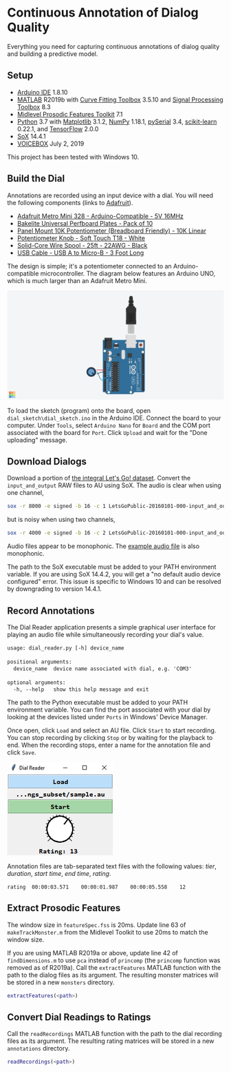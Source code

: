 # Continuous Annotation of Dialog Quality

Everything you need for capturing continuous annotations of dialog quality and building a predictive model.

## Setup

- [Arduino IDE](https://www.arduino.cc/en/Main/Software) 1.8.10
- [MATLAB](https://www.mathworks.com/products/matlab.html) R2019b with [Curve Fitting Toolbox](https://www.mathworks.com/products/curvefitting.html) 3.5.10 and [Signal Processing Toolbox](https://www.mathworks.com/products/signal.html) 8.3
- [Midlevel Prosodic Features Toolkit](https://github.com/nigelgward/midlevel) 7.1
- [Python](https://www.python.org/) 3.7 with [Matplotlib](https://matplotlib.org/) 3.1.2, [NumPy](https://numpy.org/) 1.18.1, [pySerial](https://pythonhosted.org/pyserial/) 3.4, [scikit-learn](https://scikit-learn.org/stable/index.html) 0.22.1, and [TensorFlow](https://www.tensorflow.org/) 2.0.0
- [SoX](http://sox.sourceforge.net/Main/HomePage) 14.4.1
- [VOICEBOX](http://www.ee.ic.ac.uk/hp/staff/dmb/voicebox/voicebox.html) July 2, 2019

This project has been tested with Windows 10.

## Build the Dial

Annotations are recorded using an input device with a dial. You will need the following components (links to [Adafruit](https://www.adafruit.com/)).

- [Adafruit Metro Mini 328 - Arduino-Compatible - 5V 16MHz](https://www.adafruit.com/product/2590)
- [Bakelite Universal Perfboard Plates - Pack of 10](https://www.adafruit.com/product/2670)
- [Panel Mount 10K Potentiometer (Breadboard Friendly) - 10K Linear](https://www.adafruit.com/product/562)
- [Potentiometer Knob - Soft Touch T18 - White](https://www.adafruit.com/product/2047)
- [Solid-Core Wire Spool - 25ft - 22AWG - Black](https://www.adafruit.com/product/290)
- [USB Cable - USB A to Micro-B - 3 Foot Long](https://www.adafruit.com/product/592)

The design is simple; it's a potentiometer connected to an Arduino-compatible microcontroller. The diagram below features an Arduino UNO, which is much larger than an Adafruit Metro Mini.

![design](images/design.png)

To load the sketch (program) onto the board, open `dial_sketch\dial_sketch.ino` in the Arduino IDE. Connect the board to your computer. Under `Tools`, select `Arduino Nano` for `Board` and the COM port associated with the board for `Port`. Click `Upload` and wait for the "Done uploading" message.

## Download Dialogs

Download a portion of [the integral Let's Go! dataset](https://github.com/DialRC/LetsGoDataset). Convert the `input_and_output` RAW files to AU using SoX. The audio is clear when using one channel,

```bash
sox -r 8000 -e signed -b 16 -c 1 LetsGoPublic-20160101-000-input_and_output.raw out.au
```

but is noisy when using two channels,

```bash
sox -r 4000 -e signed -b 16 -c 2 LetsGoPublic-20160101-000-input_and_output.raw out.au
```

Audio files appear to be monophonic. The [example audio file](http://www.speech.cs.cmu.edu/letsgo/example.html) is also monophonic.

The path to the SoX executable must be added to your PATH environment variable. If you are using SoX 14.4.2, you will get a "no default audio device configured" error. This issue is specific to Windows 10 and can be resolved by downgrading to version 14.4.1.

## Record Annotations

The Dial Reader application presents a simple graphical user interface for playing an audio file while simultaneously recording your dial's value.

```
usage: dial_reader.py [-h] device_name

positional arguments:
  device_name  device name associated with dial, e.g. 'COM3'

optional arguments:
  -h, --help   show this help message and exit

```

The path to the Python executable must be added to your PATH environment variable. You can find the port associated with your dial by looking at the devices listed under `Ports` in Windows' Device Manager.

Once open, click `Load` and select an AU file. Click `Start` to start recording. You can stop recording by clicking `Stop` or by waiting for the playback to end. When the recording stops, enter a name for the annotation file and click `Save`.

![software preview](images/software_preview.png)

Annotation files are tab-separated text files with the following values: *tier*, *duration*, *start time*, *end time*, *rating*.

```
rating  00:00:03.571    00:00:01.987    00:00:05.558    12
```

## Extract Prosodic Features

The window size in `featureSpec.fss` is 20ms. Update line 63 of `makeTrackMonster.m` from the Midlevel Toolkit to use 20ms to match the window size.

If you are using MATLAB R2019a or above, update line 42 of `findDimensions.m` to use `pca` instead of `princomp` (the `princomp` function was removed as of R2019a). Call the `extractFeatures` MATLAB function with the path to the dialog files as its argument. The resulting monster matrices will be stored in a new `monsters` directory.

```matlab
extractFeatures(<path>)
```

## Convert Dial Readings to Ratings

Call the `readRecordings` MATLAB function with the path to the dial recording files as its argument. The resulting rating matrices will be stored in a new `annotations` directory.

```matlab
readRecordings(<path>)
```
